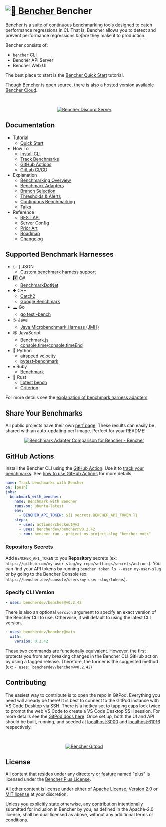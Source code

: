 <h1>
  <a href="https://bencher.dev">
    <img
      src="https://bencher.dev/favicon/favicon.ico"
      alt="🐰 Bencher"
    />
  </a>
  Bencher
</h1>

[Bencher](https://bencher.dev) is a suite of [continuous benchmarking](https://bencher.dev/docs/explanation/continuous-benchmarking) tools designed to catch performance regressions in CI. That is, Bencher allows you to detect and prevent performance regressions _before_ they make it to production.

Bencher consists of:

- `bencher` CLI
- Bencher API Server
- Bencher Web UI

The best place to start is the [Bencher Quick Start](https://bencher.dev/docs/tutorial/quick-start) tutorial.

Though Bencher is open source, there is also a hosted version available [Bencher Cloud](https://bencher.dev).

<br />
<p align="center">
  <a href="https://discord.gg/yGEsdUh7R4">
    <img
      src="https://s3.amazonaws.com/public.bencher.dev/discord_invite.png"
      alt="Bencher Discord Server"
    />
  </a>
</p>


## Documentation

- Tutorial
  - [Quick Start](https://bencher.dev/docs/tutorial/quick-start)
- How To
  - [Install CLI](https://bencher.dev/docs/how-to/install-cli)
  - [Track Benchmarks](https://bencher.dev/docs/how-to/track-benchmarks)
  - [GitHub Actions](https://bencher.dev/docs/how-to/github-actions)
  - [GitLab CI/CD](https://bencher.dev/docs/how-to/gitlab-ci-cd)
- Explanation
  - [Benchmarking Overview](https://bencher.dev/docs/explanation/benchmarking)
  - [Benchmark Adapters](https://bencher.dev/docs/explanation/adapters)
  - [Branch Selection](https://bencher.dev/docs/explanation/branch-selection)
  - [Thresholds & Alerts](https://bencher.dev/docs/explanation/thresholds)
  - [Continuous Benchmarking](https://bencher.dev/docs/explanation/continuous-benchmarking)
  - [Talks](https://bencher.dev/docs/explanation/talks)
- Reference
  - [REST API](https://bencher.dev/docs/reference/api)
  - [Server Config](https://bencher.dev/docs/reference/server-config)
  - [Prior Art](https://bencher.dev/docs/reference/prior-art)
  - [Roadmap](https://bencher.dev/docs/reference/roadmap)
  - [Changelog](https://bencher.dev/docs/reference/changelog)

## Supported Benchmark Harnesses

- {...} JSON
  - [Custom benchmark harness support](https://bencher.dev/docs/explanation/adapters)
- #️⃣ C#
  - [BenchmarkDotNet](https://github.com/dotnet/BenchmarkDotNet)
- ➕ C++
  - [Catch2](https://github.com/catchorg/Catch2)
  - [Google Benchmark](https://github.com/google/benchmark)
- 🕳 Go
  - [go test -bench](https://pkg.go.dev/testing#hdr-Benchmarks)
- ☕️ Java
  - [Java Microbenchmark Harness (JMH)](https://github.com/openjdk/jmh)
- 🕸 JavaScript
  - [Benchmark.js](https://github.com/bestiejs/benchmark.js)
  - [console.time](https://developer.mozilla.org/en-US/docs/Web/API/console/time)/[console.timeEnd](https://developer.mozilla.org/en-US/docs/Web/API/console/timeEnd)
- 🐍 Python
  - [airspeed velocity](https://github.com/airspeed-velocity/asv)
  - [pytest-benchmark](https://github.com/ionelmc/pytest-benchmark)
- ♦️ Ruby
  - [Benchmark](https://github.com/ruby/benchmark)
- 🦀 Rust
  - [libtest bench](https://doc.rust-lang.org/rustc/tests/index.html#benchmarks)
  - [Criterion](https://github.com/bheisler/criterion.rs)

For more details see the [explanation of benchmark harness adapters](https://bencher.dev/docs/explanation/adapters).

## Share Your Benchmarks

All public projects have their own [perf page](https://bencher.dev/perf). These results can easily be shared with an auto-updating perf image. Perfect for your README!

<p align="center">
<a href="https://bencher.dev/perf/bencher?key=true&metric_kind=latency&tab=benchmarks&testbeds=0d991aac-b241-493a-8b0f-8d41419455d2&branches=619d15ed-0fbd-4ccb-86cb-fddf3124da29&benchmarks=3525f177-fc8f-4a92-bd2f-dda7c4e15699%2C1db23e93-f909-40aa-bf42-838cc7ae05f5&start_time=1674950400000"><img src="https://api.bencher.dev/v0/projects/bencher/perf/img?branches=619d15ed-0fbd-4ccb-86cb-fddf3124da29&testbeds=0d991aac-b241-493a-8b0f-8d41419455d2&benchmarks=3525f177-fc8f-4a92-bd2f-dda7c4e15699%2C1db23e93-f909-40aa-bf42-838cc7ae05f5&metric_kind=latency&start_time=1674950400000&title=Benchmark+Adapter+Comparison" title="Benchmark Adapter Comparison" alt="Benchmark Adapter Comparison for Bencher - Bencher" /></a>
</p>

## GitHub Actions

Install the Bencher CLI using the [GitHub Action](https://github.com/marketplace/actions/bencher-cli).
Use it to [track your benchmarks](https://bencher.dev/docs/how-to/track-benchmarks).
See [how to use GitHub Actions](https://bencher.dev/docs/how-to/github-actions) for more details.

```yaml
name: Track benchmarks with Bencher
on: [push]
jobs:
  benchmark_with_bencher:
    name: Benchmark with Bencher
    runs-on: ubuntu-latest
    env:
      - BENCHER_API_TOKEN: ${{ secrets.BENCHER_API_TOKEN }}
    steps:
      - uses: actions/checkout@v3
      - uses: bencherdev/bencher@v0.2.42
      - run: bencher run --project my-project-slug "bencher mock"
```

### Repository Secrets

Add `BENCHER_API_TOKEN` to you **Repository** secrets (ex: `https://github.com/my-user-slug/my-repo/settings/secrets/actions`). You can find your API tokens by running `bencher token ls --user my-user-slug` or by going to the Bencher Console (ex: `https://bencher.dev/console/users/my-user-slug/tokens`).


### Specify CLI Version

```yaml
- uses: bencherdev/bencher@v0.2.42
```

There is also an optional `version` argument to specify an exact version of the Bencher CLI to use.
Otherwise, it will default to using the latest CLI version.

```yaml
- uses: bencherdev/bencher@main
  with:
    version: 0.2.42
```

These two commands are functionally equivalent.
However, the first protects you from any breaking changes in the Bencher CLI GitHub action by using a tagged release.
Therefore, the former is the suggested method (ex: `- uses: bencherdev/bencher@v0.2.42`)

## Contributing

The easiest way to contribute is to open the repo in GitPod.
Everything you need will already be there!
It is best to connect to the GitPod instance with VS Code Desktop via SSH.
There is a hotkey set to tapping caps lock twice to prompt the web VS Code to create a VS Code Desktop SSH session.
For more details see the [GitPod docs here](https://www.gitpod.io/docs/references/ides-and-editors/vscode).
Once set up, both the UI and API should be built, running, and seeded at [localhost:3000](http://localhost:3000) and [localhost:61016](http://localhost:61016) respectively.

<br />
<p align="center">
  <a href="https://gitpod.io/#https://github.com/bencherdev/bencher">
    <img
      src="https://gitpod.io/button/open-in-gitpod.svg"
      alt="Bencher Gitpod"
    />
  </a>
</p>

## License
All content that resides under any directory or <a href="https://doc.rust-lang.org/cargo/reference/features.html">feature</a> named "plus" is licensed under the <a href="LICENSE-PLUS">Bencher Plus License</a>.

All other content is license under either of <a href="LICENSE-APACHE">Apache License, Version 2.0</a>
or <a href="LICENSE-MIT">MIT license</a> at your discretion.

Unless you explicitly state otherwise, any contribution intentionally submitted
for inclusion in Bencher by you, as defined in the Apache-2.0 license, shall be
dual licensed as above, without any additional terms or conditions.